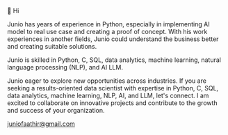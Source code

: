 👋 Hi

Junio has years of experience in Python, especially in implementing AI model to real use case and creating a proof of concept. With his work experiences in another fields, Junio could understand the business better and creating suitable solutions.

Junio is skilled in Python, C, SQL, data analytics, machine learning, natural language processing (NLP), and AI LLM. 

Junio eager to explore new opportunities across industries. If you are seeking a results-oriented data scientist with expertise in Python, C, SQL, data analytics, machine learning, NLP, AI, and LLM, let's connect. I am excited to collaborate on innovative projects and contribute to the growth and success of your organization.


juniofaathir@gmail.com

<!---
juniofaathir/juniofaathir is a ✨ special ✨ repository because its `README.md` (this file) appears on your GitHub profile.
You can click the Preview link to take a look at your changes.
--->
